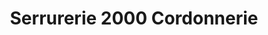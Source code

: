 ---
title: "Serrurerie 2000 Cordonnerie"
url: /paris/serrurerie-2000-cordonnerie/
shop: serrurier
---
